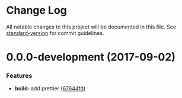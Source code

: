 # Change Log

All notable changes to this project will be documented in this file. See [standard-version](https://github.com/conventional-changelog/standard-version) for commit guidelines.

<a name="0.0.0-development"></a>
# 0.0.0-development (2017-09-02)


### Features

* **build:** add prettier ([67644fd](https://github.com/BearAlliance/ops-starter/commit/67644fd))
